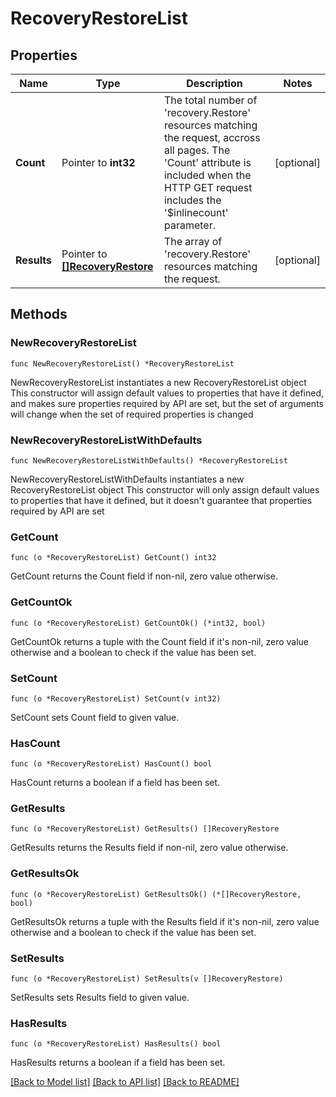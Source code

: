 # RecoveryRestoreList

## Properties

Name | Type | Description | Notes
------------ | ------------- | ------------- | -------------
**Count** | Pointer to **int32** | The total number of &#39;recovery.Restore&#39; resources matching the request, accross all pages. The &#39;Count&#39; attribute is included when the HTTP GET request includes the &#39;$inlinecount&#39; parameter. | [optional] 
**Results** | Pointer to [**[]RecoveryRestore**](recovery.Restore.md) | The array of &#39;recovery.Restore&#39; resources matching the request. | [optional] 

## Methods

### NewRecoveryRestoreList

`func NewRecoveryRestoreList() *RecoveryRestoreList`

NewRecoveryRestoreList instantiates a new RecoveryRestoreList object
This constructor will assign default values to properties that have it defined,
and makes sure properties required by API are set, but the set of arguments
will change when the set of required properties is changed

### NewRecoveryRestoreListWithDefaults

`func NewRecoveryRestoreListWithDefaults() *RecoveryRestoreList`

NewRecoveryRestoreListWithDefaults instantiates a new RecoveryRestoreList object
This constructor will only assign default values to properties that have it defined,
but it doesn't guarantee that properties required by API are set

### GetCount

`func (o *RecoveryRestoreList) GetCount() int32`

GetCount returns the Count field if non-nil, zero value otherwise.

### GetCountOk

`func (o *RecoveryRestoreList) GetCountOk() (*int32, bool)`

GetCountOk returns a tuple with the Count field if it's non-nil, zero value otherwise
and a boolean to check if the value has been set.

### SetCount

`func (o *RecoveryRestoreList) SetCount(v int32)`

SetCount sets Count field to given value.

### HasCount

`func (o *RecoveryRestoreList) HasCount() bool`

HasCount returns a boolean if a field has been set.

### GetResults

`func (o *RecoveryRestoreList) GetResults() []RecoveryRestore`

GetResults returns the Results field if non-nil, zero value otherwise.

### GetResultsOk

`func (o *RecoveryRestoreList) GetResultsOk() (*[]RecoveryRestore, bool)`

GetResultsOk returns a tuple with the Results field if it's non-nil, zero value otherwise
and a boolean to check if the value has been set.

### SetResults

`func (o *RecoveryRestoreList) SetResults(v []RecoveryRestore)`

SetResults sets Results field to given value.

### HasResults

`func (o *RecoveryRestoreList) HasResults() bool`

HasResults returns a boolean if a field has been set.


[[Back to Model list]](../README.md#documentation-for-models) [[Back to API list]](../README.md#documentation-for-api-endpoints) [[Back to README]](../README.md)


